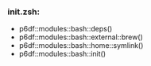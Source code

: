 ### init.zsh:
- p6df::modules::bash::deps()
- p6df::modules::bash::external::brew()
- p6df::modules::bash::home::symlink()
- p6df::modules::bash::init()

